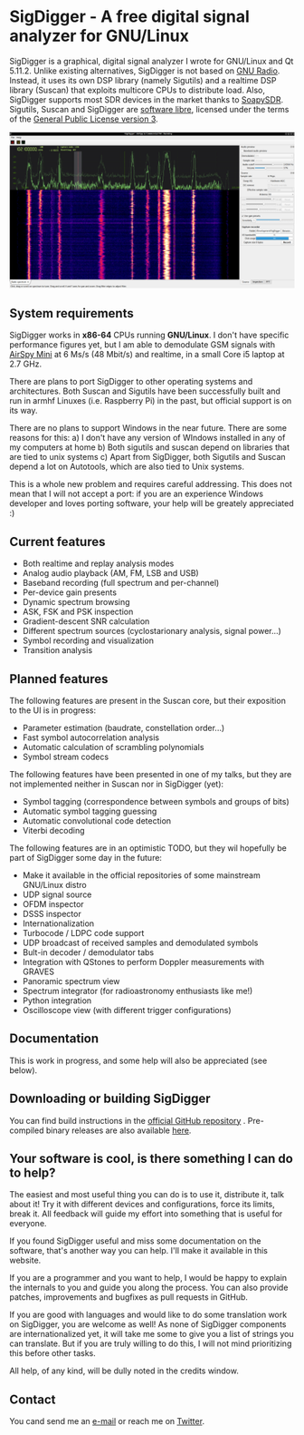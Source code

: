 # SigDigger - A free digital signal analyzer for GNU/Linux

SigDigger is a graphical, digital signal analyzer I wrote for GNU/Linux and Qt 5.11.2. Unlike existing  alternatives, SigDigger is not based on [GNU Radio](https://www.gnuradio.org/). Instead, it uses its own DSP library (namely Sigutils) and a realtime DSP library (Suscan) that exploits multicore CPUs to distribute load. Also, SigDigger supports most SDR devices in the market thanks to [SoapySDR](https://github.com/pothosware/SoapySDR/wiki). Sigutils, Suscan and SigDigger are [software libre](https://en.wikipedia.org/wiki/Free_software), licensed under the terms of the [General Public License version 3](https://www.gnu.org/licenses/gpl-3.0.en.html).

![](images/sigdigger.png) 

## System requirements
SigDigger works in **x86-64** CPUs running **GNU/Linux**. I don't have  specific performance figures yet, but I am able to demodulate GSM signals with [AirSpy Mini](https://airspy.com/airspy-mini/) at 6 Ms/s (48 Mbit/s) and  realtime, in a small Core i5 laptop at 2.7 GHz.

There are plans to port SigDigger to other operating systems and architectures. Both Suscan and Sigutils have been successfully built and run in armhf Linuxes (i.e. Raspberry Pi) in the past, but official support is on its way.

There are no plans to support Windows in the near future. There are some reasons for this:
a) I don't have any version of WIndows installed in any of my computers at home
b) Both sigutils and suscan depend on libraries that are tied to unix systems
c) Apart from SigDigger, both Sigutils and Suscan depend a lot on Autotools, which are also tied to Unix systems.
 
This is a whole new problem and requires careful addressing. This does not mean that I will not accept a port: if you are an experience Windows developer and loves porting software, your help will be greately appreciated :)

## Current features

-  Both realtime and replay analysis modes
-  Analog audio playback (AM, FM, LSB and USB)
-  Baseband recording (full spectrum and per-channel)
-  Per-device gain presents
-  Dynamic spectrum browsing
-  ASK, FSK and PSK inspection
- Gradient-descent SNR calculation
- Different spectrum sources (cyclostarionary analysis, signal power...)
- Symbol recording and visualization
- Transition analysis

## Planned features
The following features are present in the Suscan core, but their exposition to the UI is in progress:

- Parameter estimation (baudrate, constellation order...)
- Fast symbol autocorrelation analysis
- Automatic calculation of scrambling polynomials
- Symbol stream codecs

The following features have been presented in one of my talks, but they are not implemented neither in Suscan nor in SigDigger (yet):

- Symbol tagging (correspondence between symbols and groups of bits)
- Automatic symbol tagging guessing
- Automatic convolutional code detection
- Viterbi decoding

The following features are in an optimistic TODO, but they wil hopefully be part of SigDigger some day in the future:

- Make it available in the official repositories of some mainstream GNU/Linux distro
- UDP signal source
- OFDM inspector
- DSSS inspector
- Internationalization
- Turbocode / LDPC code support
- UDP broadcast of received samples and demodulated symbols
- Bult-in decoder / demodulator tabs
- Integration with QStones to perform Doppler measurements with GRAVES
- Panoramic spectrum view
- Spectrum integrator (for radioastronomy enthusiasts like me!)
- Python integration
- Oscilloscope view (with different trigger configurations)

## Documentation
This is work in progress, and some help will also be appreciated (see below).

## Downloading or building SigDigger
You can find build instructions in the [official GitHub repository](https://github.com/BatchDrake/SigDigger) . Pre-compiled binary releases are also available [here](https://github.com/BatchDrake/SigDigger/releases).

## Your software is cool, is there something I can do to help?
The easiest and most useful thing you can do is to use it, distribute it, talk about it! Try it with different devices and configurations, force its limits, break it. All feedback will guide my effort into something that is useful for everyone.

If you found SigDigger useful and miss some documentation on the software, that's another way you can help. I'll make it available in this website.

If you are a programmer and you want to help, I would be happy to explain the internals to you and guide you along the process. You can also provide patches, improvements and bugfixes as pull requests in GitHub.

If you are good with languages and would like to do some translation work on SigDigger, you are welcome as well! As none of SigDigger components are internationalized yet, it will take me some to give you a list of strings you can translate. But if you are truly willing to do this, I will not mind prioritizing this before other tasks.

All help, of any kind, will be dully noted in the credits window.

## Contact
You cand send me an [e-mail](mailto:BatchDrake@gmail.com) or reach me on [Twitter](https://twitter.com/BatchDrake).
